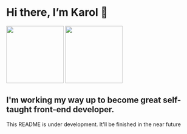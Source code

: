 # Hi there, I’m **Karol** 👋

<img height="151px" src="https://github-readme-stats.vercel.app/api?username=grzywn&show_icons=true&theme=gradient&hide=issues,contribs" />
<img height="151px" src="https://github-readme-stats.vercel.app/api/top-langs/?username=grzywn&layout=compact&langs_count=4" />

## I'm working my way up to become great self-taught front-end developer.

This README is under development. It'll be finished in the near future
